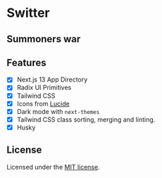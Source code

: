 # Switter

## Summoners war

## Features

- [x] Next.js 13 App Directory
- [x] Radix UI Primitives
- [x] Tailwind CSS
- [x] Icons from [Lucide](https://lucide.dev)
- [x] Dark mode with `next-themes`
- [x] Tailwind CSS class sorting, merging and linting.
- [x] Husky

## License

Licensed under the [MIT license](https://github.com/shadcn/ui/blob/main/LICENSE.md).

